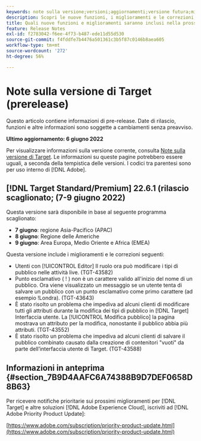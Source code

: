 ```yaml
---
keywords: note sulla versione;versioni;aggiornamenti;versione futura;miglioramenti;nuove funzioni;correzioni;aggiornamenti;prerelease
description: Scopri le nuove funzioni, i miglioramenti e le correzioni, compresi SDK, API e librerie JavaScript, inclusi nella prossima versione di Adobe Target.
title: Quali nuove funzioni e miglioramenti saranno inclusi nella prossima versione?
feature: Release Notes
exl-id: f2783042-f6ee-4f73-b487-ede11d55d530
source-git-commit: f4fddfe7b4476a501361c3b5f87c0146b8aea605
workflow-type: tm+mt
source-wordcount: '272'
ht-degree: 56%

---
```


# Note sulla versione di Target (prerelease)

Questo articolo contiene informazioni di pre-release. Date di rilascio, funzioni e altre informazioni sono soggette a cambiamenti senza preavviso.

**Ultimo aggiornamento: 6 giugno 2022**

Per visualizzare informazioni sulla versione corrente, consulta [Note sulla versione di Target](release-notes.md). Le informazioni su queste pagine potrebbero essere uguali, a seconda della tempistica delle versioni. I codici tra parentesi sono per uso interno di [!DNL Adobe].

## [!DNL Target Standard/Premium] 22.6.1 (rilascio scaglionato; (7-9 giugno 2022)

Questa versione sarà disponibile in base al seguente programma scaglionato:

* **7 giugno**: regione Asia-Pacifico (APAC)
* **8 giugno**: Regione delle Americhe
* **9 giugno**: Area Europa, Medio Oriente e Africa (EMEA)

Questa versione include i miglioramenti e le correzioni seguenti:

* Utenti con [!UICONTROL Editor] Il ruolo ora può modificare i tipi di pubblico nelle attività live. (TGT-43582)
* Punto esclamativo ( ! ) non è un carattere valido all&#39;inizio del nome di un pubblico. Ora viene visualizzato un messaggio se un utente tenta di salvare un pubblico con un punto esclamativo come primo carattere (ad esempio !Londra). (TGT-43643)
* È stato risolto un problema che impediva ad alcuni clienti di modificare tutti gli attributi durante la modifica dei tipi di pubblico in [!DNL Target] Interfaccia utente. La [!UICONTROL Modifica pubblico] la pagina mostrava un attributo per la modifica, nonostante il pubblico abbia più attributi. (TGT-43552)
* È stato risolto un problema che impediva ad alcuni clienti di salvare il pubblico combinato causato dalla creazione di contenitori &quot;vuoti&quot; da parte dell’interfaccia utente di Target. (TGT-43588)

## Informazioni in anteprima {#section_7B9D4AAFC6A74388B9D7DEF0658D8B63}

Per ricevere notifiche prioritarie sui prossimi miglioramenti per [!DNL Target] e altre soluzioni [!DNL Adobe Experience Cloud], iscriviti ad [!DNL Adobe Priority Product Update]:

[https://www.adobe.com/subscription/priority-product-update.html](https://www.adobe.com/subscription/priority-product-update.html)

